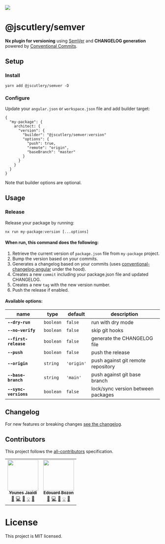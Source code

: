 <a href="https://www.npmjs.com/package/@jscutlery/semver" rel="nofollow">
  <img src="https://badgen.net/npm/v/@jscutlery/semver">
</a>

# @jscutlery/semver

**Nx plugin for versioning** using [SemVer](https://semver.org/) and **CHANGELOG generation** powered by [Conventional Commits](https://conventionalcommits.org).

## Setup

### Install

```
yarn add @jscutlery/semver -D
```

### Configure

Update your `angular.json` or `workspace.json` file and add builder target:

```
{
  "my-package": {
    architect: {
      "version": {
        "builder": "@jscutlery/semver:version"
        "options": {
          "push": true,
          "remote": "origin",
          "baseBranch": "master"
        }
      }
    }
  }
}
```

Note that builder options are optional.

## Usage

### Release

Release your package by running:

```
nx run my-package:version [...options]
```

#### When run, this command does the following:

1. Retrieve the current version of `package.json` file from `my-package` project.
2. Bump the version based on your commits.
3. Generates a changelog based on your commits (uses [conventional-changelog-angular](https://github.com/conventional-changelog/conventional-changelog/tree/master/packages/conventional-changelog-angular) under the hood).
4. Creates a new `commit` including your package.json file and updated CHANGELOG.
5. Creates a new `tag` with the new version number.
6. Push the release if enabled.

#### Available options:

| name                  | type      | default    | description                        |
| --------------------- | --------- | ---------- | ---------------------------------- |
| **`--dry-run`**       | `boolean` | `false`    | run with dry mode                  |
| **`--no-verify`**     | `boolean` | `false`    | skip git hooks                     |
| **`--first-release`** | `boolean` | `false`    | generate the CHANGELOG file        |
| **`--push`**          | `boolean` | `false`    | push the release                   |
| **`--origin`**        | `string`  | `'origin'` | push against git remote repository |
| **`--base-branch`**   | `string`  | `'main'`   | push against git base branch       |
| **`--sync-versions`** | `boolean` | `false`    | lock/sync version between packages |


## Changelog

For new features or breaking changes [see the changelog](https://github.com/jscutlery/nx-plugin-semver/blob/main/packages/semver/CHANGELOG.md).

## Contributors

This project follows the [all-contributors](https://github.com/all-contributors/all-contributors) specification.

<!-- ALL-CONTRIBUTORS-LIST:START - Do not remove or modify this section -->
<!-- prettier-ignore-start -->
<!-- markdownlint-disable -->
<table>
  <tr>
    <td align="center"><a href="https://marmicode.io/"><img src="https://avatars2.githubusercontent.com/u/2674658?v=4?s=100" width="100px;" alt=""/><br /><sub><b>Younes Jaaidi</b></sub></a><br /><a href="https://github.com/jscutlery/convoyr/issues?q=author%3Ayjaaidi" title="Bug reports">🐛</a> <a href="https://github.com/jscutlery/convoyr/commits?author=yjaaidi" title="Code">💻</a> <a href="https://github.com/jscutlery/convoyr/commits?author=yjaaidi" title="Documentation">📖</a> <a href="#example-yjaaidi" title="Examples">💡</a> <a href="#ideas-yjaaidi" title="Ideas, Planning, & Feedback">🤔</a></td>
    <td align="center"><a href="https://www.codamit.dev/"><img src="https://avatars0.githubusercontent.com/u/8522558?v=4?s=100" width="100px;" alt=""/><br /><sub><b>Edouard Bozon</b></sub></a><br /><a href="https://github.com/jscutlery/convoyr/issues?q=author%3Aedbzn" title="Bug reports">🐛</a> <a href="https://github.com/jscutlery/convoyr/commits?author=edbzn" title="Code">💻</a> <a href="https://github.com/jscutlery/convoyr/commits?author=edbzn" title="Documentation">📖</a> <a href="#example-edbzn" title="Examples">💡</a> <a href="#ideas-edbzn" title="Ideas, Planning, & Feedback">🤔</a></td>
  </tr>
</table>

<!-- markdownlint-restore -->
<!-- prettier-ignore-end -->

<!-- ALL-CONTRIBUTORS-LIST:END -->

# License

This project is MIT licensed.
